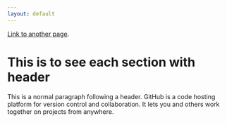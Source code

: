 ```yaml
---
layout: default
---
```



[Link to another page](./another-page.html).


# This is to see each section with header

This is a normal paragraph following a header. GitHub is a code hosting platform for version control and collaboration. It lets you and others work together on projects from anywhere.
